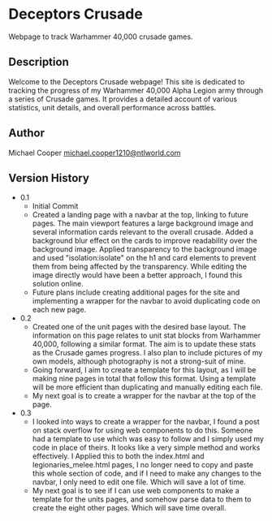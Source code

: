 # Deceptors Crusade

Webpage to track Warhammer 40,000 crusade games.

## Description

Welcome to the Deceptors Crusade webpage! This site is dedicated to tracking the progress of my Warhammer 40,000 Alpha Legion army through a series of Crusade games. It provides a detailed account of various statistics, unit details, and overall performance across battles.

## Author

Michael Cooper
michael.cooper1210@ntlworld.com

## Version History

* 0.1
    * Initial Commit
    * Created a landing page with a navbar at the top, linking to future pages. The main viewport features a large background image and several information cards relevant to the overall crusade. Added a background blur effect on the cards to improve readability over the background image. Applied transparency to the background image and used "isolation:isolate" on the h1 and card elements to prevent them from being affected by the transparency. While editing the image directly would have been a better approach, I found this solution online.
    * Future plans include creating additional pages for the site and implementing a wrapper for the navbar to avoid duplicating code on each new page.
 * 0.2
     * Created one of the unit pages with the desired base layout. The information on this page relates to unit stat blocks from Warhammer 40,000, following a similar format. The aim is to update these stats as the Crusade games progress. I also plan to include pictures of my own models, although photography is not a strong-suit of mine.
     * Going forward, I aim to create a template for this layout, as I will be making nine pages in total that follow this format. Using a template will be more efficient than duplicating and manually editing each file.
     * My next goal is to create a wrapper for the navbar at the top of the page.
* 0.3
     * I looked into ways to create a wrapper for the navbar, I found a post on stack overflow for using web components to do this. Someone had a template to use which was easy to follow and I simply used my code in place of theirs. It looks like a very simple method and works effectively. I Applied this to both the index.html and legionaries_melee.html pages, I no longer need to copy and paste this whole section of code, and if I need to make any changes to the navbar, I only need to edit one file. Which will save a lot of time.
     * My next goal is to see if I can use web components to make a template for the units pages, and somehow parse data to them to create the eight other pages. Which will save time overall. 
